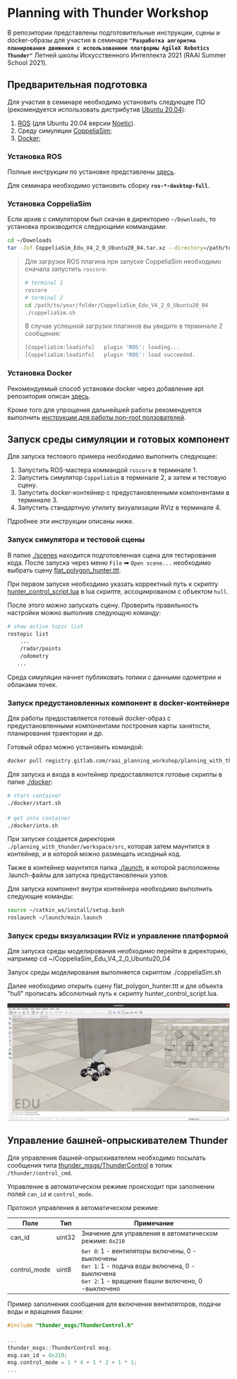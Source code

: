 # Planning with Thunder Workshop

В репозитории представлены подготовительные инструкции, сцены и docker-образы для участия в семинаре __`"Разработка алгоритма планирования движения с использованием платформы AgileX Robotics Thunder"`__ Летней школы Искусственного Интеллекта 2021 (RAAI Summer School 2021).

## Предварительная подготовка

Для участия в семинаре необходимо установить следующее ПО (рекомендуется использовать дистрибутив [Ubuntu 20.04](https://releases.ubuntu.com/20.04/)):

1. [ROS](http://wiki.ros.org/ROS/Installation) (для Ubuntu 20.04 версии [Noetic](http://wiki.ros.org/noetic/Installation)).
2. Среду симуляции [CoppeliaSim](https://www.coppeliarobotics.com/downloads);
3. [Docker](https://docs.docker.com/engine/install/ubuntu/);

### Установка ROS

Полные инструкции по установке представлены [здесь](http://wiki.ros.org/noetic/Installation/Ubuntu).

Для семинара необходимо установить сборку __`ros-*-desktop-full`__.

### Установка CoppeliaSim

Если архив с симулятором был скачан в директорию `~/Downloads`, то установка производится следующими коммандами:

```bash
cd ~/Downloads
tar -Jxf CoppeliaSim_Edu_V4_2_0_Ubuntu20_04.tar.xz --directory=/path/to/your/folder
```

> Для загрузки ROS плагина при запуске CoppeliaSim необходимо сначала запустить `roscore`:
> ```bash
> # terminal 1
> roscore
> # terminal 2
> cd /path/to/your/folder/CoppeliaSim_Edu_V4_2_0_Ubuntu20_04
> ./coppeliaSim.sh   
> ```
> В случае успешной загрузки плагинов вы увидите в терминале 2 сообщения:
> ```bash
> [CoppeliaSim:loadinfo]   plugin 'ROS': loading...
> [CoppeliaSim:loadinfo]   plugin 'ROS': load succeeded.
> ```

### Установка Docker

Рекомендуемый способ установки docker через добавление apt репозитория описан [здесь](https://docs.docker.com/engine/install/ubuntu/#install-using-the-repository).

Кроме того для упрощения дальнейшей работы рекомендуется выполнить [инструкции для работы non-root ползователей](https://docs.docker.com/engine/install/linux-postinstall/#manage-docker-as-a-non-root-user).

## Запуск среды симуляции и готовых компонент

Для запуска тестового примера необходимо выполнить следующее:

1. Запустить ROS-мастера коммандой ```roscore``` в терминале 1.
2. Запустить симулятор `CoppeliaSim` в терминале 2, а затем и тестовую сцену.
3. Запустить docker-контейнер с предустановленными компонентами в терминале 3.
4. Запустить стандартную утилиту визуализации RViz в терминале 4.

Пдробнее эти инструкции описаны ниже.

### Запуск симулятора и тестовой сцены

В папке [./scenes](./scenes) находится подготовленная сцена для тестирования кода. После запуска через меню `File` ➡ `Open scene...` необходимо выбрать сцену [flat_polygon_hunter.ttt](./scenes/flat_polygon_hunter.ttt).

При первом запуске необходимо указать корректный путь к скрипту [hunter_control_script.lua](./scenes/lua/hunter_control_script.lua) в lua скрипте, ассоциированом с объектом `hull`.

После этого можно запускать сцену. Проверить правильность настройки можно выполнив следующую команду:
```bash
# show active topic list
rostopic list
    ...
    /radar/points
    /odometry
   ...
``` 
Среда симуляции начнет публиковать топики с данными одометрии и облаками точек.

### Запуск предустановленных компонент в docker-контейнере

Для работы предоставляется готовый docker-образ с предустановленными компонентами построения карты занятости, планирования траектории и др.

Готовый образ можно установить командой:
```bash
docker pull registry.gitlab.com/raai_planning_workshop/planning_with_thunder:latest
```

Для запуска и входа в контейнер предоставляются готовые скрипты в папке [./docker](./docker):
```bash
# start container
./docker/start.sh

# get into container
./docker/into.sh 
```

При запуске создается директория `./planning_with_thunder/workspace/src`, которая затем маунтится в контейнер, и в которой можно размещать исходный код.

Также в контейнер маунтится папка [./launch](./launch), в которой расположены .launch-файлы для запуска предустановленых узлов.

Для запуска компонент внутри контейнера необходимо выполнить следующие команды:
```bash
source ~/catkin_ws/install/setup.bash
roslaunch ~/launch/main.launch
```

### Запуск среды визуализации RViz и управление платформой

Для запуска среды моделирования необходимо перейти в директорию, например
cd ~/CoppeliaSim_Edu_V4_2_0_Ubuntu20_04

Запуск среды моделирования выполняется скриптом
./coppeliaSim.sh 

Далее необходимо открыть сцену flat_polygon_hunter.ttt и для объекта "hull" прописать абсолютный путь к скрипту hunter_control_script.lua.

![CoppeliaSim example](Cop.png)

## Управление башней-опрыскивателем Thunder

Для управления башней-опрыскивателем необходимо посылать сообщения типа [thunder_msgs/ThunderControl](./thunder_msgs/msg/ThunderControl.msg) в топик `/thunder/control_cmd`. 

Управление в автоматическом режиме происходит при заполнении полей `can_id` и `control_mode`. 

Протокол управления в автоматическом режиме:

| Поле         | Тип    | Примечание                                                                                                                                     |
|--------------|--------|------------------------------------------------------------------------------------------------------------------------------------------------|
| can_id       | uint32 | Значение для управления в автоматическом режиме: `0x210`                                                                                         |
| control_mode | uint8  | `бит 0`: 1 - вентиляторы включены, 0 - выключены<br>`бит 1`: 1 - подача воды включена, 0 - выключена<br>`бит 2`: 1 - вращение башни включено, 0 -выключено |

Пример заполнения сообщения для включения вентиляторов, подачи воды и вращения башни:

```cpp
#include "thunder_msgs/ThunderControl.h"

...
thunder_msgs::ThunderControl msg;
msg.can_id = 0x210;
msg.control_mode = 1 * 4 + 1 * 2 + 1 * 1;
...

```
